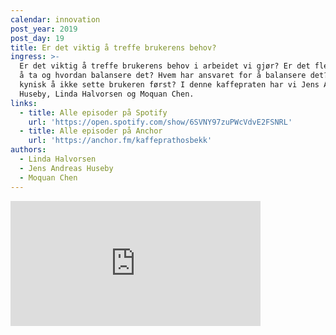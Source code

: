 ```yaml
---
calendar: innovation
post_year: 2019
post_day: 19
title: Er det viktig å treffe brukerens behov?
ingress: >-
  Er det viktig å treffe brukerens behov i arbeidet vi gjør? Er det flere hensyn
  å ta og hvordan balansere det? Hvem har ansvaret for å balansere det? Blir det
  kynisk å ikke sette brukeren først? I denne kaffepraten har vi Jens Andreas
  Huseby, Linda Halvorsen og Moquan Chen.
links:
  - title: Alle episoder på Spotify
    url: 'https://open.spotify.com/show/6SVNY97zuPWcVdvE2FSNRL'
  - title: Alle episoder på Anchor
    url: 'https://anchor.fm/kaffeprathosbekk'
authors:
  - Linda Halvorsen
  - Jens Andreas Huseby
  - Moquan Chen
---
```

<iframe src="https://anchor.fm/kaffeprathosbekk/embed/episodes/--e94b3s" height="200px" width="400px" frameborder="0" scrolling="no"></iframe>
